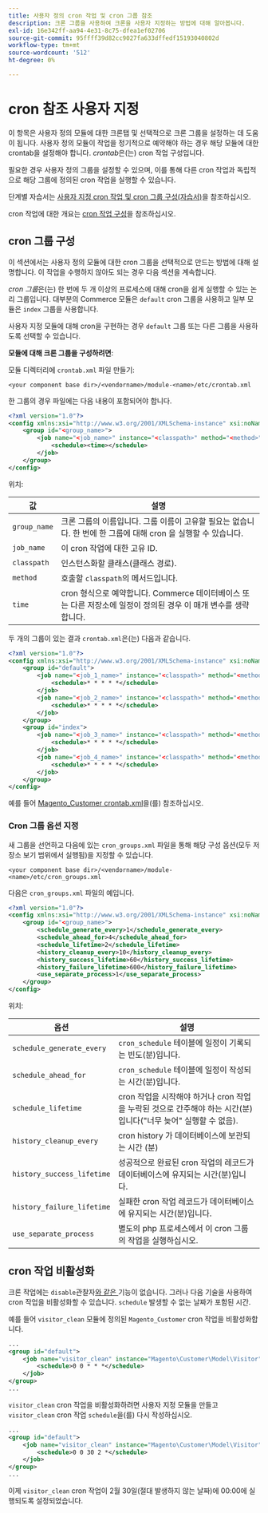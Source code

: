 ```yaml
---
title: 사용자 정의 cron 작업 및 cron 그룹 참조
description: 크론 그룹을 사용하여 크론을 사용자 지정하는 방법에 대해 알아봅니다.
exl-id: 16e342ff-aa94-4e31-8c75-dfea1ef02706
source-git-commit: 95ffff39d82cc9027fa633dffedf15193040802d
workflow-type: tm+mt
source-wordcount: '512'
ht-degree: 0%

---
```


# cron 참조 사용자 지정

이 항목은 사용자 정의 모듈에 대한 크론탭 및 선택적으로 크론 그룹을 설정하는 데 도움이 됩니다. 사용자 정의 모듈이 작업을 정기적으로 예약해야 하는 경우 해당 모듈에 대한 crontab을 설정해야 합니다. _crontab_&#x200B;은(는) cron 작업 구성입니다.

필요한 경우 사용자 정의 그룹을 설정할 수 있으며, 이를 통해 다른 cron 작업과 독립적으로 해당 그룹에 정의된 cron 작업을 실행할 수 있습니다.

단계별 자습서는 [사용자 지정 cron 작업 및 cron 그룹 구성(자습서)](custom-cron-tutorial.md)을 참조하십시오.

cron 작업에 대한 개요는 [cron 작업 구성](../cli/configure-cron-jobs.md)을 참조하십시오.

## cron 그룹 구성

이 섹션에서는 사용자 정의 모듈에 대한 cron 그룹을 선택적으로 만드는 방법에 대해 설명합니다. 이 작업을 수행하지 않아도 되는 경우 다음 섹션을 계속합니다.

_cron 그룹_&#x200B;은(는) 한 번에 두 개 이상의 프로세스에 대해 cron을 쉽게 실행할 수 있는 논리 그룹입니다. 대부분의 Commerce 모듈은 `default` cron 그룹을 사용하고 일부 모듈은 `index` 그룹을 사용합니다.

사용자 지정 모듈에 대해 cron을 구현하는 경우 `default` 그룹 또는 다른 그룹을 사용하도록 선택할 수 있습니다.

**모듈에 대해 크론 그룹을 구성하려면**:

모듈 디렉터리에 `crontab.xml` 파일 만들기:

```text
<your component base dir>/<vendorname>/module-<name>/etc/crontab.xml
```

한 그룹의 경우 파일에는 다음 내용이 포함되어야 합니다.

```xml
<?xml version="1.0"?>
<config xmlns:xsi="http://www.w3.org/2001/XMLSchema-instance" xsi:noNamespaceSchemaLocation="urn:magento:module:Magento_Cron:etc/crontab.xsd">
    <group id="<group_name>">
        <job name="<job_name>" instance="<classpath>" method="<method>">
            <schedule><time></schedule>
        </job>
    </group>
</config>
```

위치:

| 값 | 설명 |
|---|---|
| `group_name` | 크론 그룹의 이름입니다. 그룹 이름이 고유할 필요는 없습니다. 한 번에 한 그룹에 대해 cron 을 실행할 수 있습니다. |
| `job_name` | 이 cron 작업에 대한 고유 ID. |
| `classpath` | 인스턴스화할 클래스(클래스 경로). |
| `method` | 호출할 `classpath`의 메서드입니다. |
| `time` | cron 형식으로 예약합니다. Commerce 데이터베이스 또는 다른 저장소에 일정이 정의된 경우 이 매개 변수를 생략합니다. |

두 개의 그룹이 있는 결과 `crontab.xml`은(는) 다음과 같습니다.

```xml
<?xml version="1.0"?>
<config xmlns:xsi="http://www.w3.org/2001/XMLSchema-instance" xsi:noNamespaceSchemaLocation="urn:magento:module:Magento_Cron:etc/crontab.xsd">
    <group id="default">
        <job name="<job_1_name>" instance="<classpath>" method="<method_name>">
            <schedule>* * * * *</schedule>
        </job>
        <job name="<job_2_name>" instance="<classpath>" method="<method_name>">
            <schedule>* * * * *</schedule>
        </job>
    </group>
    <group id="index">
        <job name="<job_3_name>" instance="<classpath>" method="<method_name>">
            <schedule>* * * * *</schedule>
        </job>
        <job name="<job_4_name>" instance="<classpath>" method="<method_name>">
            <schedule>* * * * *</schedule>
        </job>
    </group>
</config>
```

예를 들어 [Magento_Customer crontab.xml](https://github.com/magento/magento2/blob/2.4/app/code/Magento/Customer/etc/crontab.xml)을(를) 참조하십시오.

### Cron 그룹 옵션 지정

새 그룹을 선언하고 다음에 있는 `cron_groups.xml` 파일을 통해 해당 구성 옵션(모두 저장소 보기 범위에서 실행됨)을 지정할 수 있습니다.

```text
<your component base dir>/<vendorname>/module-<name>/etc/cron_groups.xml
```

다음은 `cron_groups.xml` 파일의 예입니다.

```xml
<?xml version="1.0"?>
<config xmlns:xsi="http://www.w3.org/2001/XMLSchema-instance" xsi:noNamespaceSchemaLocation="urn:magento:module:Magento_Cron:etc/cron_groups.xsd">
    <group id="<group_name>">
        <schedule_generate_every>1</schedule_generate_every>
        <schedule_ahead_for>4</schedule_ahead_for>
        <schedule_lifetime>2</schedule_lifetime>
        <history_cleanup_every>10</history_cleanup_every>
        <history_success_lifetime>60</history_success_lifetime>
        <history_failure_lifetime>600</history_failure_lifetime>
        <use_separate_process>1</use_separate_process>
    </group>
</config>
```

위치:

| 옵션 | 설명 |
| -------------------------- | ------------------------------------------------------------------------------------------------------ |
| `schedule_generate_every` | `cron_schedule` 테이블에 일정이 기록되는 빈도(분)입니다. |
| `schedule_ahead_for` | `cron_schedule` 테이블에 일정이 작성되는 시간(분)입니다. |
| `schedule_lifetime` | cron 작업을 시작해야 하거나 cron 작업을 누락된 것으로 간주해야 하는 시간(분)입니다(&quot;너무 늦어&quot; 실행할 수 없음). |
| `history_cleanup_every` | cron history 가 데이터베이스에 보관되는 시간 (분) |
| `history_success_lifetime` | 성공적으로 완료된 cron 작업의 레코드가 데이터베이스에 유지되는 시간(분)입니다. |
| `history_failure_lifetime` | 실패한 cron 작업 레코드가 데이터베이스에 유지되는 시간(분)입니다. |
| `use_separate_process` | 별도의 php 프로세스에서 이 cron 그룹의 작업을 실행하십시오. |

## cron 작업 비활성화

크론 작업에는 `disable`관찰자[와 같은 ](https://developer.adobe.com/commerce/php/development/components/events-and-observers/#observers) 기능이 없습니다. 그러나 다음 기술을 사용하여 cron 작업을 비활성화할 수 있습니다. `schedule` 발생할 수 없는 날짜가 포함된 시간.

예를 들어 `visitor_clean` 모듈에 정의된 `Magento_Customer` cron 작업을 비활성화합니다.

```xml
...
<group id="default">
    <job name="visitor_clean" instance="Magento\Customer\Model\Visitor" method="clean">
        <schedule>0 0 * * *</schedule>
    </job>
</group>
...
```

`visitor_clean` cron 작업을 비활성화하려면 사용자 지정 모듈을 만들고 `visitor_clean` cron 작업 `schedule`을(를) 다시 작성하십시오.

```xml
...
<group id="default">
    <job name="visitor_clean" instance="Magento\Customer\Model\Visitor" method="clean">
        <schedule>0 0 30 2 *</schedule>
    </job>
</group>
...
```

이제 `visitor_clean` cron 작업이 2월 30일(절대 발생하지 않는 날짜)에 00:00에 실행되도록 설정되었습니다.
